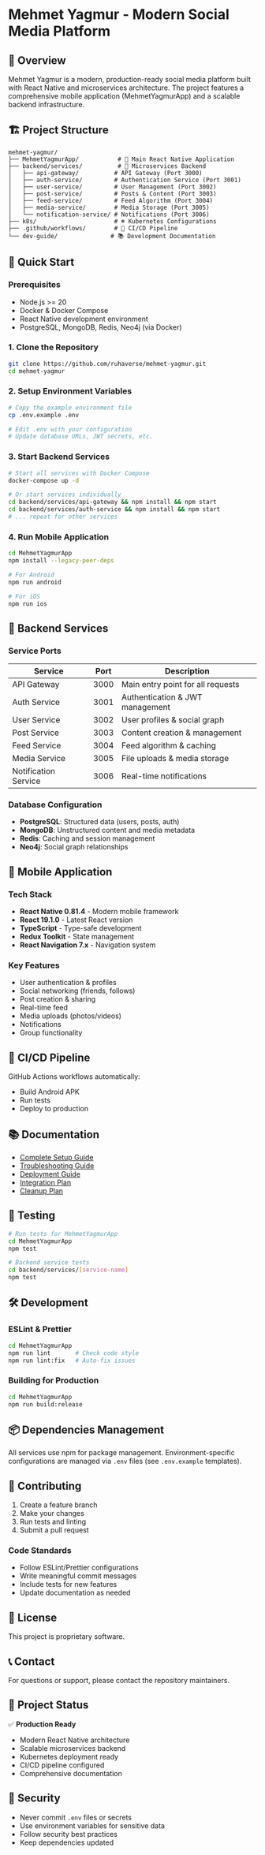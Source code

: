 # Mehmet Yagmur - Modern Social Media Platform

## 📱 Overview

Mehmet Yagmur is a modern, production-ready social media platform built with React Native and microservices architecture. The project features a comprehensive mobile application (MehmetYagmurApp) and a scalable backend infrastructure.

## 🏗️ Project Structure

```
mehmet-yagmur/
├── MehmetYagmurApp/           # 📱 Main React Native Application
├── backend/services/          # 🔧 Microservices Backend
│   ├── api-gateway/          # API Gateway (Port 3000)
│   ├── auth-service/         # Authentication Service (Port 3001)
│   ├── user-service/         # User Management (Port 3002)
│   ├── post-service/         # Posts & Content (Port 3003)
│   ├── feed-service/         # Feed Algorithm (Port 3004)
│   ├── media-service/        # Media Storage (Port 3005)
│   └── notification-service/ # Notifications (Port 3006)
├── k8s/                      # ☸️ Kubernetes Configurations
├── .github/workflows/        # 🔄 CI/CD Pipeline
└── dev-guide/               # 📚 Development Documentation
```

## 🚀 Quick Start

### Prerequisites

- Node.js >= 20
- Docker & Docker Compose
- React Native development environment
- PostgreSQL, MongoDB, Redis, Neo4j (via Docker)

### 1. Clone the Repository

```bash
git clone https://github.com/ruhaverse/mehmet-yagmur.git
cd mehmet-yagmur
```

### 2. Setup Environment Variables

```bash
# Copy the example environment file
cp .env.example .env

# Edit .env with your configuration
# Update database URLs, JWT secrets, etc.
```

### 3. Start Backend Services

```bash
# Start all services with Docker Compose
docker-compose up -d

# Or start services individually
cd backend/services/api-gateway && npm install && npm start
cd backend/services/auth-service && npm install && npm start
# ... repeat for other services
```

### 4. Run Mobile Application

```bash
cd MehmetYagmurApp
npm install --legacy-peer-deps

# For Android
npm run android

# For iOS
npm run ios
```

## 🔧 Backend Services

### Service Ports

| Service | Port | Description |
|---------|------|-------------|
| API Gateway | 3000 | Main entry point for all requests |
| Auth Service | 3001 | Authentication & JWT management |
| User Service | 3002 | User profiles & social graph |
| Post Service | 3003 | Content creation & management |
| Feed Service | 3004 | Feed algorithm & caching |
| Media Service | 3005 | File uploads & media storage |
| Notification Service | 3006 | Real-time notifications |

### Database Configuration

- **PostgreSQL**: Structured data (users, posts, auth)
- **MongoDB**: Unstructured content and media metadata
- **Redis**: Caching and session management
- **Neo4j**: Social graph relationships

## 📱 Mobile Application

### Tech Stack

- **React Native 0.81.4** - Modern mobile framework
- **React 19.1.0** - Latest React version
- **TypeScript** - Type-safe development
- **Redux Toolkit** - State management
- **React Navigation 7.x** - Navigation system

### Key Features

- User authentication & profiles
- Social networking (friends, follows)
- Post creation & sharing
- Real-time feed
- Media uploads (photos/videos)
- Notifications
- Group functionality

## 🔄 CI/CD Pipeline

GitHub Actions workflows automatically:
- Build Android APK
- Run tests
- Deploy to production

## 📚 Documentation

- [Complete Setup Guide](dev-guide/COMPLETE_SETUP_GUIDE.md)
- [Troubleshooting Guide](dev-guide/TROUBLESHOOTING_GUIDE.md)
- [Deployment Guide](dev-guide/DEPLOYMENT_GUIDE.md)
- [Integration Plan](ENTEGRASYON_PLANI.md)
- [Cleanup Plan](TEMIZLEME_PLANI.md)

## 🧪 Testing

```bash
# Run tests for MehmetYagmurApp
cd MehmetYagmurApp
npm test

# Backend service tests
cd backend/services/[service-name]
npm test
```

## 🛠️ Development

### ESLint & Prettier

```bash
cd MehmetYagmurApp
npm run lint       # Check code style
npm run lint:fix   # Auto-fix issues
```

### Building for Production

```bash
cd MehmetYagmurApp
npm run build:release
```

## 📦 Dependencies Management

All services use npm for package management. Environment-specific configurations are managed via `.env` files (see `.env.example` templates).

## 🤝 Contributing

1. Create a feature branch
2. Make your changes
3. Run tests and linting
4. Submit a pull request

### Code Standards

- Follow ESLint/Prettier configurations
- Write meaningful commit messages
- Include tests for new features
- Update documentation as needed

## 📄 License

This project is proprietary software.

## 📞 Contact

For questions or support, please contact the repository maintainers.

## 🎯 Project Status

✅ **Production Ready**
- Modern React Native architecture
- Scalable microservices backend
- Kubernetes deployment ready
- CI/CD pipeline configured
- Comprehensive documentation

## 🔐 Security

- Never commit `.env` files or secrets
- Use environment variables for sensitive data
- Follow security best practices
- Keep dependencies updated